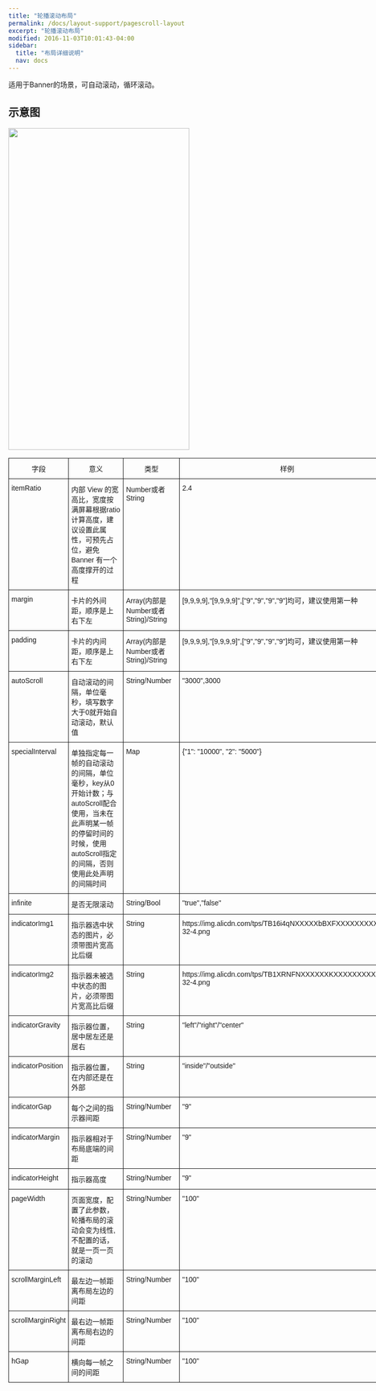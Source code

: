 ```yaml
---
title: "轮播滚动布局"
permalink: /docs/layout-support/pagescroll-layout
excerpt: "轮播滚动布局"
modified: 2016-11-03T10:01:43-04:00
sidebar:
  title: "布局详细说明"
  nav: docs
---
```


适用于Banner的场景，可自动滚动，循环滚动。

## 示意图

<img src="https://gw.alicdn.com/tfs/TB1vP0fQXXXXXaHapXXXXXXXXXX-720-1280.gif" width = "360" height = "640"/>

<style type="text/css">
.tg  {border-collapse:collapse;border-spacing:0;}
.tg td{font-family:Arial, sans-serif;font-size:14px;padding:10px 5px;border-style:solid;border-width:1px;overflow:hidden;word-break:normal;}
.tg th{font-family:Arial, sans-serif;font-size:14px;font-weight:normal;padding:10px 5px;border-style:solid;border-width:1px;overflow:hidden;word-break:normal;}
.tg .tg-yw4l{vertical-align:top}
</style>
<table class="tg" style="undefined;table-layout: fixed; width: 770px">
<colgroup>
<col style="width: 120px">
<col style="width: 302px">
<col style="width: 170px">
<col style="width: 202px">
</colgroup>
  <tr>
    <th class="tg-yw4l">字段</th>
    <th class="tg-yw4l">意义</th>
    <th class="tg-yw4l">类型</th>
    <th class="tg-yw4l">样例</th>
  </tr>
  <tr>
    <td class="tg-yw4l">itemRatio</td>
    <td class="tg-yw4l">内部 View 的宽高比，宽度按满屏幕根据ratio计算高度，建议设置此属性，可预先占位，避免 Banner 有一个高度撑开的过程</td>
    <td class="tg-yw4l">Number或者String</td>
    <td class="tg-yw4l">2.4</td>
  </tr>
  <tr>
    <td class="tg-yw4l">margin</td>
    <td class="tg-yw4l">卡片的外间距，顺序是上右下左</td>
    <td class="tg-yw4l">Array(内部是Number或者String)/String</td>
    <td class="tg-yw4l">[9,9,9,9],"[9,9,9,9]",["9","9","9","9"]均可，建议使用第一种</td>
  </tr>
  <tr>
    <td class="tg-yw4l">padding</td>
    <td class="tg-yw4l">卡片的内间距，顺序是上右下左</td>
    <td class="tg-yw4l">Array(内部是Number或者String)/String</td>
    <td class="tg-yw4l">[9,9,9,9],"[9,9,9,9]",["9","9","9","9"]均可，建议使用第一种</td>
  </tr>
  <tr>
    <td class="tg-yw4l">autoScroll</td>
    <td class="tg-yw4l">自动滚动的间隔，单位毫秒，填写数字大于0就开始自动滚动，默认值</td>
    <td class="tg-yw4l">String/Number</td>
    <td class="tg-yw4l">"3000",3000</td>
  </tr>
  <tr>
    <td class="tg-yw4l">specialInterval</td>
    <td class="tg-yw4l">单独指定每一帧的自动滚动的间隔，单位毫秒，key从0开始计数；与autoScroll配合使用，当未在此声明某一帧的停留时间的时候，使用autoScroll指定的间隔，否则使用此处声明的间隔时间</td>
    <td class="tg-yw4l">Map</td>
    <td class="tg-yw4l">{"1": "10000", "2": "5000"}</td>
  </tr>
  <tr>
    <td class="tg-yw4l">infinite</td>
    <td class="tg-yw4l">是否无限滚动</td>
    <td class="tg-yw4l">String/Bool</td>
    <td class="tg-yw4l">"true","false"</td>
  </tr>
  <tr>
    <td class="tg-yw4l">indicatorImg1</td>
    <td class="tg-yw4l">指示器选中状态的图片，必须带图片宽高比后缀</td>
    <td class="tg-yw4l">String</td>
    <td class="tg-yw4l">https://img.alicdn.com/tps/TB16i4qNXXXXXbBXFXXXXXXXXXX-32-4.png</td>
  </tr>
  <tr>
    <td class="tg-yw4l">indicatorImg2</td>
    <td class="tg-yw4l">指示器未被选中状态的图片，必须带图片宽高比后缀</td>
    <td class="tg-yw4l">String</td>
    <td class="tg-yw4l">https://img.alicdn.com/tps/TB1XRNFNXXXXXXKXXXXXXXXXXXX-32-4.png</td>
  </tr>
  <tr>
    <td class="tg-yw4l">indicatorGravity</td>
    <td class="tg-yw4l">指示器位置，居中居左还是居右</td>
    <td class="tg-yw4l">String</td>
    <td class="tg-yw4l">"left"/"right"/"center"</td>
  </tr>
  <tr>
    <td class="tg-yw4l">indicatorPosition</td>
    <td class="tg-yw4l">指示器位置，在内部还是在外部</td>
    <td class="tg-yw4l">String</td>
    <td class="tg-yw4l">"inside"/"outside"</td>
  </tr>
  <tr>
    <td class="tg-yw4l">indicatorGap</td>
    <td class="tg-yw4l">每个之间的指示器间距</td>
    <td class="tg-yw4l">String/Number</td>
    <td class="tg-yw4l">"9"</td>
  </tr>
  <tr>
    <td class="tg-yw4l">indicatorMargin</td>
    <td class="tg-yw4l">指示器相对于布局底端的间距</td>
    <td class="tg-yw4l">String/Number</td>
    <td class="tg-yw4l">"9"</td>
  </tr>
  <tr>
    <td class="tg-yw4l">indicatorHeight</td>
    <td class="tg-yw4l">指示器高度</td>
    <td class="tg-yw4l">String/Number</td>
    <td class="tg-yw4l">"9"</td>
  </tr>
  <tr>
    <td class="tg-yw4l">pageWidth</td>
    <td class="tg-yw4l">页面宽度，配置了此参数，轮播布局的滚动会变为线性,不配置的话，就是一页一页的滚动</td>
    <td class="tg-yw4l">String/Number</td>
    <td class="tg-yw4l">"100"</td>
  </tr>
  <tr>
    <td class="tg-yw4l">scrollMarginLeft</td>
    <td class="tg-yw4l">最左边一帧距离布局左边的间距</td>
    <td class="tg-yw4l">String/Number</td>
    <td class="tg-yw4l">"100"</td>
  </tr>
  <tr>
    <td class="tg-yw4l">scrollMarginRight</td>
    <td class="tg-yw4l">最右边一帧距离布局右边的间距</td>
    <td class="tg-yw4l">String/Number</td>
    <td class="tg-yw4l">"100"</td>
  </tr>
  <tr>
    <td class="tg-yw4l">hGap</td>
    <td class="tg-yw4l">横向每一帧之间的间距</td>
    <td class="tg-yw4l">String/Number</td>
    <td class="tg-yw4l">"100"</td>
  </tr>
</table>

